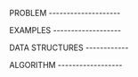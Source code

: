 PROBLEM --------------------




EXAMPLES -------------------




DATA STRUCTURES ------------




ALGORITHM ------------------